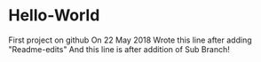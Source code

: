 # Hello-World
First project on github
On 22 May 2018
Wrote this line after adding "Readme-edits"
And this line is after addition of Sub Branch!
